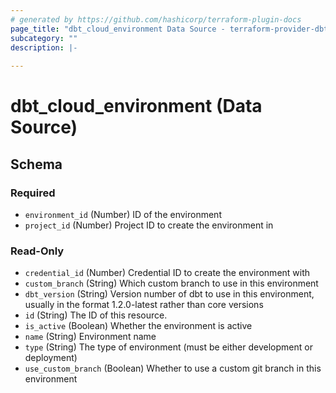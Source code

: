 ```yaml
---
# generated by https://github.com/hashicorp/terraform-plugin-docs
page_title: "dbt_cloud_environment Data Source - terraform-provider-dbt-cloud"
subcategory: ""
description: |-
  
---
```


# dbt_cloud_environment (Data Source)





<!-- schema generated by tfplugindocs -->
## Schema

### Required

- `environment_id` (Number) ID of the environment
- `project_id` (Number) Project ID to create the environment in

### Read-Only

- `credential_id` (Number) Credential ID to create the environment with
- `custom_branch` (String) Which custom branch to use in this environment
- `dbt_version` (String) Version number of dbt to use in this environment, usually in the format 1.2.0-latest rather than core versions
- `id` (String) The ID of this resource.
- `is_active` (Boolean) Whether the environment is active
- `name` (String) Environment name
- `type` (String) The type of environment (must be either development or deployment)
- `use_custom_branch` (Boolean) Whether to use a custom git branch in this environment


